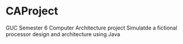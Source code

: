 # CAProject
GUC Semester 6 Computer Architecture project
Simulatde a fictional processor design and architecture using Java
